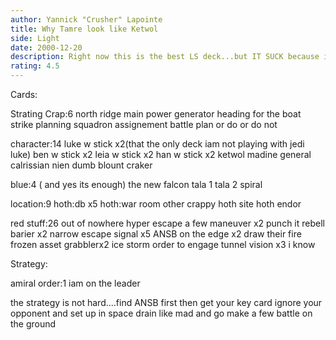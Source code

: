 ```yaml
---
author: Yannick "Crusher" Lapointe
title: Why Tamre look like Ketwol
side: Light
date: 2000-12-20
description: Right now this is the best LS deck...but IT SUCK because it lose to every thing except Hunt Down
rating: 4.5
---
```

Cards: 

Strating Crap:6
north ridge
main power generator
heading for the boat
strike planning
squadron assignement
battle plan or do or do not

character:14
luke w stick x2(that the only deck iam not playing with jedi luke)
ben w stick x2
leia w stick x2
han w stick x2
ketwol
madine
general calrissian
nien dumb
blount
craker

blue:4 ( and yes its enough)
the new falcon
tala 1
tala 2
spiral

location:9
hoth:db x5
hoth:war room
other crappy hoth site
hoth
endor

red stuff:26
out of nowhere
hyper escape
a few maneuver x2
punch it
rebell barier x2
narrow escape
signal x5
ANSB
on the edge x2
draw their fire
frozen asset
grabblerx2
ice storm
order to engage
tunnel vision x3
i know


Strategy: 

amiral order:1
iam on the leader



the strategy is not hard....find ANSB first then get your key card
ignore your opponent and set up in space drain like mad and go make a few battle on the ground

